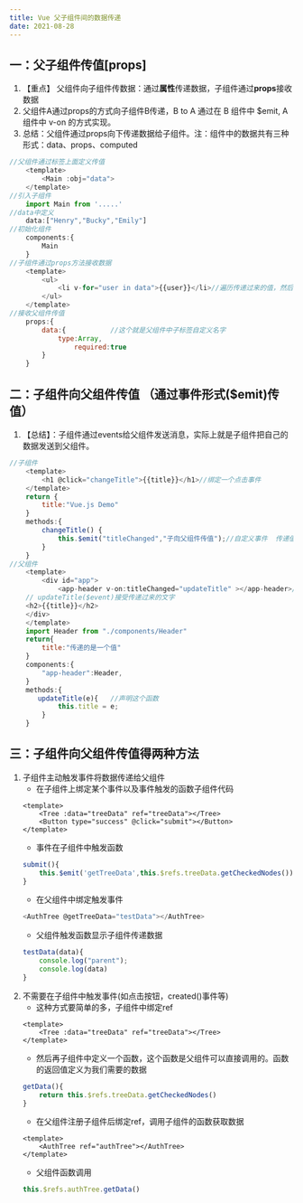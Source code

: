 ```yaml
---
title: Vue 父子组件间的数据传递
date: 2021-08-28
---
```


## 一：父子组件传值[props]
1. 【重点】 父组件向子组件传数据：通过**属性**传递数据，子组件通过**props**接收数据
2. 父组件A通过props的方式向子组件B传递，B to A 通过在 B 组件中 $emit, A 组件中 v-on 的方式实现。
3. 总结：父组件通过props向下传递数据给子组件。注：组件中的数据共有三种形式：data、props、computed
```js
//父组件通过标签上面定义传值
    <template>
        <Main :obj="data">
    </template>
//引入子组件
	import Main from '.....'
//data中定义
	data:["Henry","Bucky","Emily"]
//初始化组件
    components:{
        Main
    }
//子组件通过props方法接收数据
    <template>
        <ul>
            <li v-for="user in data">{{user}}</li>//遍历传递过来的值，然后呈现到页面
        </ul>
    </template>
//接收父组件传值
    props:{
        data:{           //这个就是父组件中子标签自定义名字
            type:Array,
                required:true
        }
    }
```
## 二：子组件向父组件传值 （通过事件形式($emit)传值）
1. 【总结】：子组件通过events给父组件发送消息，实际上就是子组件把自己的数据发送到父组件。
```js
//子组件
    <template>
        <h1 @click="changeTitle">{{title}}</h1>//绑定一个点击事件
    </template>
    return {
        title:"Vue.js Demo"
    }
    methods:{
        changeTitle() {
            this.$emit("titleChanged","子向父组件传值");//自定义事件  传递值“子向父组件传值”
        }
    }
//父组件 
    <template>
        <div id="app">
            <app-header v-on:titleChanged="updateTitle" ></app-header>//与子组件titleChanged自定义事件保持一致
    // updateTitle($event)接受传递过来的文字
    <h2>{{title}}</h2>
    </div>
    </template>
    import Header from "./components/Header"
    return{
        title:"传递的是一个值"
    }
    components:{
        "app-header":Header,
    }
    methods:{
       updateTitle(e){   //声明这个函数
            this.title = e;
        }
    }

```
## 三：子组件向父组件传值得两种方法
1. 子组件主动触发事件将数据传递给父组件
    - 在子组件上绑定某个事件以及事件触发的函数子组件代码
    ```vue
    <template>
        <Tree :data="treeData" ref="treeData"></Tree>
        <Button type="success" @click="submit"></Button>
    </template>
    ```
    - 事件在子组件中触发函数
    ```js
    submit(){
        this.$emit('getTreeData',this.$refs.treeData.getCheckedNodes())
    }
    ```
    - 在父组件中绑定触发事件
    ```js
    <AuthTree @getTreeData="testData"></AuthTree>
    ```
    - 父组件触发函数显示子组件传递数据
    ```js
    testData(data){
        console.log("parent");
        console.log(data)
    }
    ```
2. 不需要在子组件中触发事件(如点击按钮，created()事件等)
    - 这种方式要简单的多，子组件中绑定ref
    ```vue
    <template>
    	<Tree :data="treeData" ref="treeData"></Tree>
    </template>
    ```
    - 然后再子组件中定义一个函数，这个函数是父组件可以直接调用的。函数的返回值定义为我们需要的数据
    ```js
    getData(){
        return this.$refs.treeData.getCheckedNodes()
    }
    ```
    - 在父组件注册子组件后绑定ref，调用子组件的函数获取数据
    ```vue
    <template>
    	<AuthTree ref="authTree"></AuthTree>
    </template>
    ```
    - 父组件函数调用
    ```js
    this.$refs.authTree.getData()
    ```

